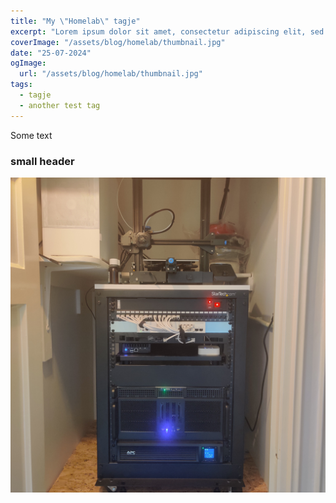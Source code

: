 ```yaml
---
title: "My \"Homelab\" tagje"
excerpt: "Lorem ipsum dolor sit amet, consectetur adipiscing elit, sed do eiusmod tempor incididunt ut labore et dolore magna aliqua. Praesent elementum facilisis leo vel fringilla est ullamcorper eget. At imperdiet dui accumsan sit amet nulla facilities morbi tempus."
coverImage: "/assets/blog/homelab/thumbnail.jpg"
date: "25-07-2024"
ogImage:
  url: "/assets/blog/homelab/thumbnail.jpg"
tags:
  - tagje
  - another test tag
---
```


Some text

### small header

![aaa](/assets/blog/homelab/thumbnail.jpg)